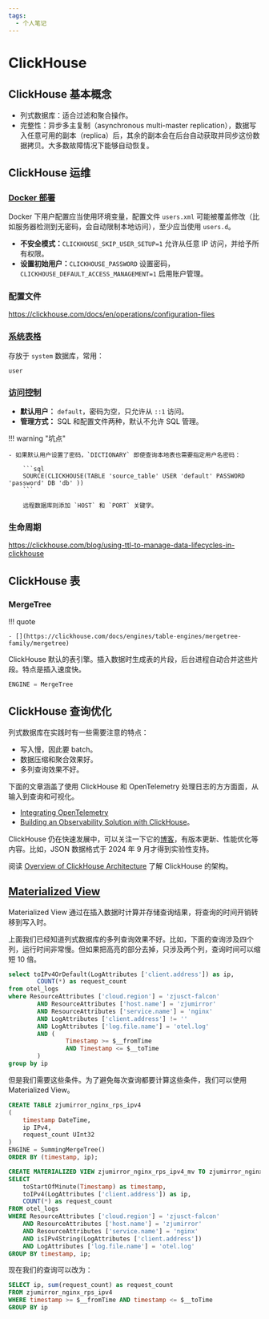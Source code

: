 ```yaml
---
tags:
  - 个人笔记
---
```


# ClickHouse

## ClickHouse 基本概念

- 列式数据库：适合过滤和聚合操作。
- 完整性：异步多主复制（asynchronous multi-master replication），数据写入任意可用的副本（replica）后，其余的副本会在后台自动获取并同步这份数据拷贝。大多数故障情况下能够自动恢复。

## ClickHouse 运维

### [Docker 部署](https://github.com/ClickHouse/ClickHouse/blob/master/docker/server/README.md)

Docker 下用户配置应当使用环境变量，配置文件 `users.xml` 可能被覆盖修改（比如服务器检测到无密码，会自动限制本地访问），至少应当使用 `users.d`。

- **不安全模式：**`CLICKHOUSE_SKIP_USER_SETUP=1` 允许从任意 IP 访问，并给予所有权限。
- **设置初始用户：**`CLICKHOUSE_PASSWORD` 设置密码，`CLICKHOUSE_DEFAULT_ACCESS_MANAGEMENT=1` 启用账户管理。

### 配置文件

<https://clickhouse.com/docs/en/operations/configuration-files>

### [系统表格](https://clickhouse.com/docs/operations/system-tables)

存放于 `system` 数据库，常用：

```text
user
```

### [访问控制](https://clickhouse.com/docs/operations/access-rights)

- **默认用户：** `default`，密码为空，只允许从 `::1` 访问。
- **管理方式：** SQL 和配置文件两种，默认不允许 SQL 管理。

!!! warning "坑点"

    - 如果默认用户设置了密码，`DICTIONARY` 即使查询本地表也需要指定用户名密码：

        ```sql
        SOURCE(CLICKHOUSE(TABLE 'source_table' USER 'default' PASSWORD 'password' DB 'db' ))
        ```

        远程数据库则添加 `HOST` 和 `PORT` 关键字。

### 生命周期

<https://clickhouse.com/blog/using-ttl-to-manage-data-lifecycles-in-clickhouse>

## ClickHouse 表

### MergeTree

!!! quote

    - [](https://clickhouse.com/docs/engines/table-engines/mergetree-family/mergetree)

ClickHouse 默认的表引擎。插入数据时生成表的片段，后台进程自动合并这些片段。特点是插入速度快。

```sql
ENGINE = MergeTree
```

## ClickHouse 查询优化

列式数据库在实践时有一些需要注意的特点：

- 写入慢，因此要 batch。
- 数据压缩和聚合效果好。
- 多列查询效果不好。

下面的文章涵盖了使用 ClickHouse 和 OpenTelemetry 处理日志的方方面面，从输入到查询和可视化。

- [Integrating OpenTelemetry](https://clickhouse.com/docs/en/observability/integrating-opentelemetry)
- [Building an Observability Solution with ClickHouse](https://clickhouse.com/blog/storing-log-data-in-clickhouse-fluent-bit-vector-open-telemetry)。

ClickHouse 仍在快速发展中，可以关注一下它的[博客](https://clickhouse.com/blog)，有版本更新、性能优化等内容。比如，JSON 数据格式于 2024 年 9 月才得到实验性支持。

阅读 [Overview of ClickHouse Architecture](https://clickhouse.com/docs/en/development/architecture) 了解 ClickHouse 的架构。

## [Materialized View](https://clickhouse.com/docs/en/materialized-view)

Materialized View 通过在插入数据时计算并存储查询结果，将查询的时间开销转移到写入时。

上面我们已经知道列式数据库的多列查询效果不好。比如，下面的查询涉及四个列，运行时间非常慢。但如果把高亮的部分去掉，只涉及两个列，查询时间可以缩短 10 倍。

```sql hl_lines="4-8"
select toIPv4OrDefault(LogAttributes ['client.address']) as ip,
        COUNT(*) as request_count
from otel_logs
where ResourceAttributes ['cloud.region'] = 'zjusct-falcon'
        AND ResourceAttributes ['host.name'] = 'zjumirror'
        AND ResourceAttributes ['service.name'] = 'nginx'
        AND LogAttributes ['client.address'] != ''
        AND LogAttributes ['log.file.name'] = 'otel.log'
        AND (
                Timestamp >= $__fromTime
                AND Timestamp <= $__toTime
        )
group by ip
```

但是我们需要这些条件。为了避免每次查询都要计算这些条件，我们可以使用 Materialized View。

```sql
CREATE TABLE zjumirror_nginx_rps_ipv4
(
    timestamp DateTime,
    ip IPv4,
    request_count UInt32
)
ENGINE = SummingMergeTree()
ORDER BY (timestamp, ip);

CREATE MATERIALIZED VIEW zjumirror_nginx_rps_ipv4_mv TO zjumirror_nginx_rps_ipv4 AS
SELECT
    toStartOfMinute(Timestamp) as timestamp,
    toIPv4(LogAttributes ['client.address']) as ip,
    COUNT(*) as request_count
FROM otel_logs
WHERE ResourceAttributes ['cloud.region'] = 'zjusct-falcon'
    AND ResourceAttributes ['host.name'] = 'zjumirror'
    AND ResourceAttributes ['service.name'] = 'nginx'
    AND isIPv4String(LogAttributes ['client.address'])
    AND LogAttributes ['log.file.name'] = 'otel.log'
GROUP BY timestamp, ip;
```

现在我们的查询可以改为：

```sql
SELECT ip, sum(request_count) as request_count
FROM zjumirror_nginx_rps_ipv4
WHERE timestamp >= $__fromTime AND timestamp <= $__toTime
GROUP BY ip
```
